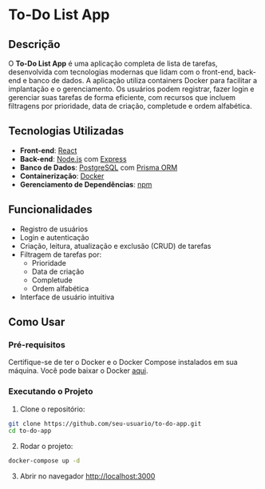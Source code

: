 # To-Do List App

## Descrição

O **To-Do List App** é uma aplicação completa de lista de tarefas, desenvolvida com tecnologias modernas que lidam com o front-end, back-end e banco de dados. A aplicação utiliza containers Docker para facilitar a implantação e o gerenciamento. Os usuários podem registrar, fazer login e gerenciar suas tarefas de forma eficiente, com recursos que incluem filtragens por prioridade, data de criação, completude e ordem alfabética.

## Tecnologias Utilizadas

- **Front-end**: [React](https://reactjs.org/)
- **Back-end**: [Node.js](https://nodejs.org/) com [Express](https://expressjs.com/)
- **Banco de Dados**: [PostgreSQL](https://www.postgresql.org/) com [Prisma ORM](https://www.prisma.io/)
- **Containerização**: [Docker](https://www.docker.com/)
- **Gerenciamento de Dependências**: [npm](https://www.npmjs.com/)

## Funcionalidades

- Registro de usuários
- Login e autenticação
- Criação, leitura, atualização e exclusão (CRUD) de tarefas
- Filtragem de tarefas por:
  - Prioridade
  - Data de criação
  - Completude
  - Ordem alfabética
- Interface de usuário intuitiva

## Como Usar

### Pré-requisitos

Certifique-se de ter o Docker e o Docker Compose instalados em sua máquina. Você pode baixar o Docker [aqui](https://www.docker.com/get-started).

### Executando o Projeto

1. Clone o repositório:

```bash
git clone https://github.com/seu-usuario/to-do-app.git
cd to-do-app
```
2. Rodar o projeto:
```bash
docker-compose up -d
```

3. Abrir no navegador
   [http://localhost:3000](http://localhost:3000)
